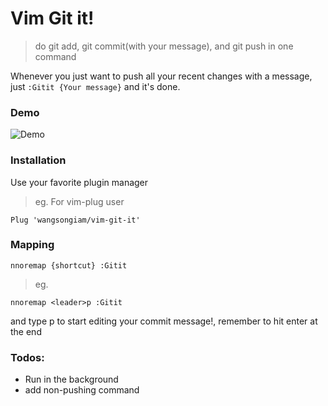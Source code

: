 # Vim Git it!
> do git add, git commit(with your message), and git push in one command

Whenever you just want to push all your recent changes with a message, just
`:Gitit {Your message}` and it's done.
### Demo
![Demo](https://cdn.rawgit.com/wangsongiam/vim-git-it/4fbe4e42/demo/git%20it.gif)

### Installation 
Use your favorite plugin manager
> eg. For vim-plug user
```
Plug 'wangsongiam/vim-git-it'
```

### Mapping
```vim
nnoremap {shortcut} :Gitit 
```
> eg.
```vim
nnoremap <leader>p :Gitit
```
and type <leader>p to start editing your commit message!, remember to hit enter
at the end


### Todos:
* Run in the background
* add non-pushing command
